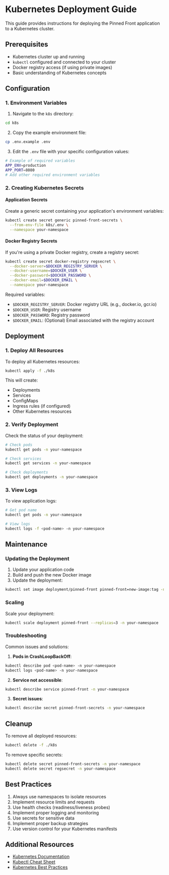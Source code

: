 # Kubernetes Deployment Guide

This guide provides instructions for deploying the Pinned Front application to a Kubernetes cluster.

## Prerequisites

- Kubernetes cluster up and running
- `kubectl` configured and connected to your cluster
- Docker registry access (if using private images)
- Basic understanding of Kubernetes concepts

## Configuration

### 1. Environment Variables

1. Navigate to the `k8s` directory:
```bash
cd k8s
```

2. Copy the example environment file:
```bash
cp .env.example .env
```

3. Edit the `.env` file with your specific configuration values:
```bash
# Example of required variables
APP_ENV=production
APP_PORT=8080
# Add other required environment variables
```

### 2. Creating Kubernetes Secrets

#### Application Secrets

Create a generic secret containing your application's environment variables:

```bash
kubectl create secret generic pinned-front-secrets \
  --from-env-file k8s/.env \
  --namespace your-namespace
```

#### Docker Registry Secrets

If you're using a private Docker registry, create a registry secret:

```bash
kubectl create secret docker-registry regsecret \
  --docker-server=$DOCKER_REGISTRY_SERVER \
  --docker-username=$DOCKER_USER \
  --docker-password=$DOCKER_PASSWORD \
  --docker-email=$DOCKER_EMAIL \
  --namespace your-namespace
```

Required variables:
- `$DOCKER_REGISTRY_SERVER`: Docker registry URL (e.g., docker.io, gcr.io)
- `$DOCKER_USER`: Registry username
- `$DOCKER_PASSWORD`: Registry password
- `$DOCKER_EMAIL`: (Optional) Email associated with the registry account

## Deployment

### 1. Deploy All Resources

To deploy all Kubernetes resources:

```bash
kubectl apply -f ./k8s
```

This will create:
- Deployments
- Services
- ConfigMaps
- Ingress rules (if configured)
- Other Kubernetes resources

### 2. Verify Deployment

Check the status of your deployment:

```bash
# Check pods
kubectl get pods -n your-namespace

# Check services
kubectl get services -n your-namespace

# Check deployments
kubectl get deployments -n your-namespace
```

### 3. View Logs

To view application logs:

```bash
# Get pod name
kubectl get pods -n your-namespace

# View logs
kubectl logs -f <pod-name> -n your-namespace
```

## Maintenance

### Updating the Deployment

1. Update your application code
2. Build and push the new Docker image
3. Update the deployment:
```bash
kubectl set image deployment/pinned-front pinned-front=new-image:tag -n your-namespace
```

### Scaling

Scale your deployment:

```bash
kubectl scale deployment pinned-front --replicas=3 -n your-namespace
```

### Troubleshooting

Common issues and solutions:

1. **Pods in CrashLoopBackOff**:
```bash
kubectl describe pod <pod-name> -n your-namespace
kubectl logs <pod-name> -n your-namespace
```

2. **Service not accessible**:
```bash
kubectl describe service pinned-front -n your-namespace
```

3. **Secret issues**:
```bash
kubectl describe secret pinned-front-secrets -n your-namespace
```

## Cleanup

To remove all deployed resources:

```bash
kubectl delete -f ./k8s
```

To remove specific secrets:

```bash
kubectl delete secret pinned-front-secrets -n your-namespace
kubectl delete secret regsecret -n your-namespace
```

## Best Practices

1. Always use namespaces to isolate resources
2. Implement resource limits and requests
3. Use health checks (readiness/liveness probes)
4. Implement proper logging and monitoring
5. Use secrets for sensitive data
6. Implement proper backup strategies
7. Use version control for your Kubernetes manifests

## Additional Resources

- [Kubernetes Documentation](https://kubernetes.io/docs/)
- [Kubectl Cheat Sheet](https://kubernetes.io/docs/reference/kubectl/cheatsheet/)
- [Kubernetes Best Practices](https://kubernetes.io/docs/concepts/configuration/overview/)
